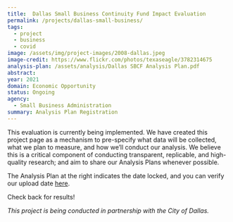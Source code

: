 ```yaml
---
title:  Dallas Small Business Continuity Fund Impact Evaluation
permalink: /projects/dallas-small-business/
tags: 
  - project 
  - business
  - covid
image: /assets/img/project-images/2008-dallas.jpeg
image-credit: https://www.flickr.com/photos/texaseagle/3782314675
analysis-plan: /assets/analysis/Dallas SBCF Analysis Plan.pdf
abstract:  
year: 2021
domain: Economic Opportunity
status: Ongoing
agency: 
  - Small Business Administration
summary: Analysis Plan Registration
---
```


This evaluation is currently being implemented. We have created this project page as a mechanism to pre-specify what data will be collected, what we plan to measure, and how we’ll conduct our analysis. We believe this is a critical component of conducting transparent, replicable, and high-quality research; and aim to share our Analysis Plans whenever possible.

The Analysis Plan at the right indicates the date locked, and you can verify our upload date <a href="https://github.com/gsa-oes/office-of-evaluation-sciences/commits/master/assets/analysis/Dallas SBCF Analysis Plan.pdf">here</a>. 

Check back for results!

*This project is being conducted in partnership with the City of Dallas.*
